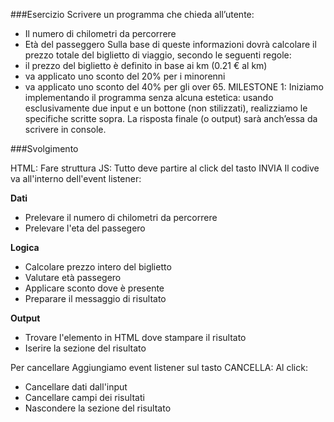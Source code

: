 ###Esercizio
Scrivere un programma che chieda all’utente:
- Il numero di chilometri da percorrere
- Età del passeggero
Sulla base di queste informazioni dovrà calcolare il prezzo totale del biglietto di viaggio, secondo le seguenti regole:
- il prezzo del biglietto è definito in base ai km (0.21 € al km)
- va applicato uno sconto del 20% per i minorenni
- va applicato uno sconto del 40% per gli over 65.
MILESTONE 1:
Iniziamo implementando il programma senza alcuna estetica: usando esclusivamente due input e un bottone (non stilizzati), realizziamo le specifiche scritte sopra. La risposta finale (o output) sarà anch’essa da scrivere in console.

###Svolgimento 

HTML: Fare struttura
JS: Tutto deve partire al click del tasto INVIA Il codive va all'interno dell'event listener:

**Dati**

- Prelevare il numero di chilometri da percorrere
- Prelevare l'eta del passegero 

**Logica**
- Calcolare prezzo intero del biglietto
- Valutare età passegero
- Applicare sconto dove è presente
- Preparare il messaggio di risultato

**Output**

- Trovare l'elemento in HTML dove stampare il risultato
- Iserire la sezione del risultato 

Per cancellare Aggiungiamo event listener sul tasto CANCELLA: Al click:

- Cancellare dati dall'input
- Cancellare campi dei risultati
- Nascondere la sezione del risultato

